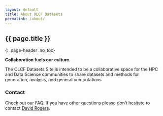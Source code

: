 ```yaml
---
layout: default
title: About OLCF Datasets
permalink: /about/
---
```


## {{ page.title }}
{: .page-header .no_toc}

<!-- * Table of Contents
{:toc} -->

**Collaboration fuels our culture.**

The OLCF Datasets Site is intended to be a collaborative space for
the HPC and Data Science communities to share datasets and methods
for generation, analysis, and general computations.


### Contact

Check out our [FAQ](faq). If you have other questions please don't hesitate to contact [David Rogers](mailto:rogersdm@ornl.gov).

